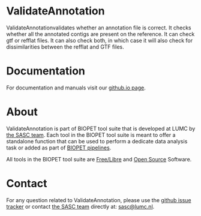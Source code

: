 # ValidateAnnotation


ValidateAnnotationvalidates whether an annotation file is correct.
It checks whether all the annotated contigs are present on the reference.
It can check gtf or refflat files. It can also check both,
in which case it will also check for dissimilarities between the refflat and
GTF files.
    

# Documentation

For documentation and manuals visit our [github.io page](https://biopet.github.io/validateannotation).

# About


ValidateAnnotation is part of BIOPET tool suite that is developed at LUMC by [the SASC team](http://sasc.lumc.nl/).
Each tool in the BIOPET tool suite is meant to offer a standalone function that can be used to perform a
dedicate data analysis task or added as part of [BIOPET pipelines](http://biopet-docs.readthedocs.io/en/latest/).

All tools in the BIOPET tool suite are [Free/Libre](https://www.gnu.org/philosophy/free-sw.html) and
[Open Source](https://opensource.org/osd) Software.
    

# Contact


<p>
  <!-- Obscure e-mail address for spammers -->
For any question related to ValidateAnnotation, please use the
<a href='https://github.com/biopet/validateannotation/issues'>github issue tracker</a>
or contact
 <a href='http://sasc.lumc.nl/'>the SASC team</a> directly at: <a href='&#109;&#97;&#105;&#108;&#116;&#111;&#58;&#115;&#97;&#115;&#99;&#64;&#108;&#117;&#109;&#99;&#46;&#110;&#108;'>
&#115;&#97;&#115;&#99;&#64;&#108;&#117;&#109;&#99;&#46;&#110;&#108;</a>.
</p>

     

